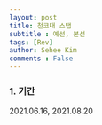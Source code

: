 ```yaml
---
layout: post
title: 천코대 스탭
subtitle : 예선, 본선
tags: [Rev]
author: Sehee Kim
comments : False
---
```


<h3> 1. 기간</h3>
2021.06.16, 2021.08.20